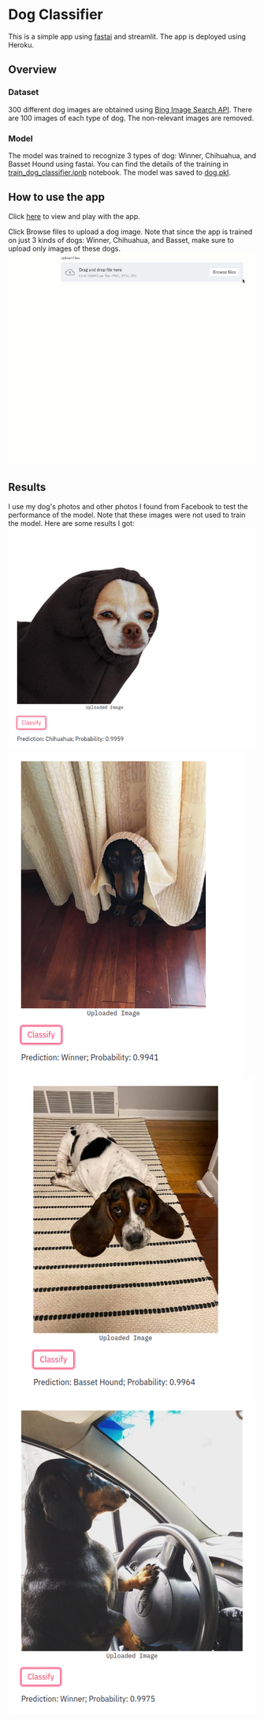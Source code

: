 # Dog Classifier

This is a simple app using [fastai](https://docs.fast.ai/) and streamlit. The app is deployed using Heroku. 

## Overview
### Dataset
300 different dog images are obtained using [Bing Image Search API](https://www.microsoft.com/en-us/bing/apis/bing-image-search-api). There are 100 images of each type of dog. The non-relevant images are removed. 
### Model
The model was trained to recognize 3 types of dog: Winner, Chihuahua, and Basset Hound using fastai. You can find the details of the training in [train_dog_classifier.ipnb](./train_dog_classifier.ipynb) notebook. The model was saved to [dog.pkl](./dog.pkl).


## How to use the app
Click [here](https://dog-classifier-01.herokuapp.com/) to view and play with the app. 

Click Browse files to upload a dog image. Note that since the app is trained on just 3 kinds of dogs: Winner, Chihuahua, and Basset, make sure to upload only images of these dogs. 
![image](images/app_usage.gif)

## Results
I use my dog's photos and other photos I found from Facebook to test the performance of the model. Note that these images were not used to train the model. Here are some results I got:
![image](images/chihuahua_result.png)
![image](images/winner3_result.png)
![image](images/basset_hound_result.png)
![image](images/winner_result.png)

